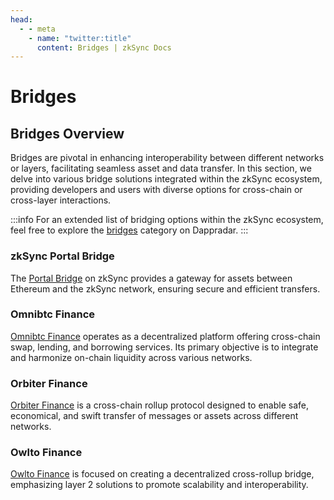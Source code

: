 ```yaml
---
head:
  - - meta
    - name: "twitter:title"
      content: Bridges | zkSync Docs
---
```


# Bridges

## Bridges Overview

Bridges are pivotal in enhancing interoperability between different networks or layers, facilitating seamless asset and data transfer. In this section, we delve into various bridge solutions integrated within the zkSync ecosystem, providing developers and users with diverse options for cross-chain or cross-layer interactions.

:::info
For an extended list of bridging options within the zkSync ecosystem, feel free to explore the [bridges](https://zksync.dappradar.com/ecosystem?category-de=bridges.) category on Dappradar.
:::

### **zkSync Portal Bridge**

The [Portal Bridge](https://bridge.zksync.io/) on zkSync provides a gateway for assets between Ethereum and the zkSync network, ensuring secure and efficient transfers.

### **Omnibtc Finance**

[Omnibtc Finance](https://www.omnibtc.finance/) operates as a decentralized platform offering cross-chain swap, lending, and borrowing services. Its primary objective is to integrate and harmonize on-chain liquidity across various networks.

### **Orbiter Finance**

[Orbiter Finance](https://www.orbiter.finance/?source=Ethereum&dest=zkSync%20Era&token=ETH) is a cross-chain rollup protocol designed to enable safe, economical, and swift transfer of messages or assets across different networks.

### **Owlto Finance**

[Owlto Finance](https://owlto.finance/) is focused on creating a decentralized cross-rollup bridge, emphasizing layer 2 solutions to promote scalability and interoperability.
